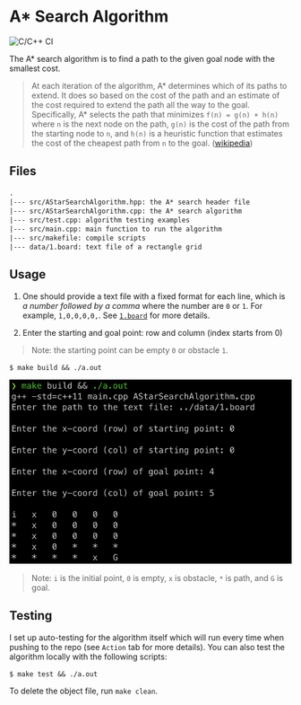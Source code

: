 # A* Search Algorithm 

![C/C++ CI](https://github.com/lychengr3x/A-Star-Search-Algorithm/workflows/C/C++%20CI/badge.svg?branch=master)

The A* search algorithm is to find a path to the given goal node with the smallest cost.

> At each iteration of the algorithm, A\* determines which of its paths to extend. It does so based on the cost of the path and an estimate of the cost required to extend the path all the way to the goal. Specifically, A* selects the path that minimizes `f(n) = g(n) + h(n)` where `n` is the next node on the path, `g(n)` is the cost of the path from the starting node to `n`, and `h(n)` is a heuristic function that estimates the cost of the cheapest path from `n` to the goal. ([wikipedia](https://en.wikipedia.org/wiki/A*_search_algorithm))

## Files

```
.
|--- src/AStarSearchAlgorithm.hpp: the A* search header file
|--- src/AStarSearchAlgorithm.cpp: the A* search algorithm
|--- src/test.cpp: algorithm testing examples
|--- src/main.cpp: main function to run the algorithm
|--- src/makefile: compile scripts
|--- data/1.board: text file of a rectangle grid
```

## Usage  

1. One should provide a text file with a fixed format for each line, which is *a number followed by a comma* where the number are `0` or `1`. For example, `1,0,0,0,0,`. See [`1.board`](1.board) for more details.

2. Enter the starting and goal point: row and column (index starts from 0)

> Note: the starting point can be empty `0` or obstacle `1`.  

```shell
$ make build && ./a.out
```

![](img/main.png)

> Note: `i` is the initial point, `0` is empty, `x` is obstacle, `*` is path, and `G` is goal.  

## Testing

I set up auto-testing for the algorithm itself which will run every time when pushing to the repo (see `Action` tab for more details). You can also test the algorithm locally with the following scripts:

```shell
$ make test && ./a.out
```

To delete the object file, run `make clean`.
